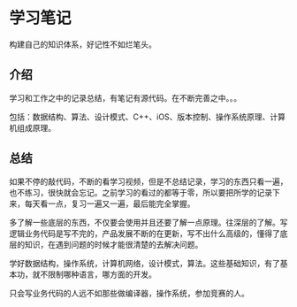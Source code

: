 # 学习笔记

构建自己的知识体系，好记性不如烂笔头。

## 介绍

学习和工作之中的记录总结，有笔记有源代码。在不断完善之中。。。

包括：数据结构、算法、设计模式、C++、iOS、版本控制、操作系统原理、计算机组成原理。

## 总结

如果不停的敲代码，不断的看学习视频，但是不总结记录，学习的东西只看一遍，也不练习，很快就会忘记。之前学习的看过的都等于零，所以要把所学的记录下来，每天看一点，复习一遍又一遍，最后能完全掌握。

多了解一些底层的东西，不仅要会使用并且还要了解一点原理。往深层的了解。写逻辑业务代码是写不完的，产品发展不断的在更新，写不出什么高级的，懂得了底层的知识，在遇到问题的时候才能很清楚的去解决问题。

学好数据结构，操作系统，计算机网络，设计模式，算法。这些基础知识，有了基本功，就不限制哪种语言，哪方面的开发。

只会写业务代码的人远不如那些做编译器，操作系统，参加竞赛的人。
